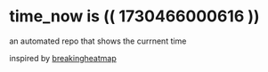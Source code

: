 # time_now is (( 1730466000616 ))

an automated repo that shows the currnent time

inspired by [breakingheatmap](https://github.com/breakingheatmap/breakingheatmap)